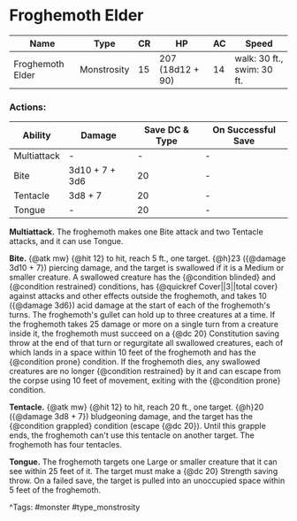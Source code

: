# Froghemoth Elder

| Name | Type | CR | HP | AC | Speed |
|------|------|----|----|----|-------|
| Froghemoth Elder | Monstrosity | 15 | 207 (18d12 + 90) | 14 | walk: 30 ft., swim: 30 ft. |

### Actions:

| Ability | Damage | Save DC & Type | On Successful Save |
|---------|--------|----------------|--------------------|
| Multiattack | - | - | - |
| Bite | 3d10 + 7 + 3d6 | 20 | - |
| Tentacle | 3d8 + 7 | 20 | - |
| Tongue | - | 20 | - |


**Multiattack.** The froghemoth makes one Bite attack and two Tentacle attacks, and it can use Tongue.

**Bite.** {@atk mw} {@hit 12} to hit, reach 5 ft., one target. {@h}23 ({@damage 3d10 + 7}) piercing damage, and the target is swallowed if it is a Medium or smaller creature. A swallowed creature has the {@condition blinded} and {@condition restrained} conditions, has {@quickref Cover||3||total cover} against attacks and other effects outside the froghemoth, and takes 10 ({@damage 3d6}) acid damage at the start of each of the froghemoth's turns. The froghemoth's gullet can hold up to three creatures at a time. If the froghemoth takes 25 damage or more on a single turn from a creature inside it, the froghemoth must succeed on a {@dc 20} Constitution saving throw at the end of that turn or regurgitate all swallowed creatures, each of which lands in a space within 10 feet of the froghemoth and has the {@condition prone} condition. If the froghemoth dies, any swallowed creatures are no longer {@condition restrained} by it and can escape from the corpse using 10 feet of movement, exiting with the {@condition prone} condition.

**Tentacle.** {@atk mw} {@hit 12} to hit, reach 20 ft., one target. {@h}20 ({@damage 3d8 + 7}) bludgeoning damage, and the target has the {@condition grappled} condition (escape {@dc 20}). Until this grapple ends, the froghemoth can't use this tentacle on another target. The froghemoth has four tentacles.

**Tongue.** The froghemoth targets one Large or smaller creature that it can see within 25 feet of it. The target must make a {@dc 20} Strength saving throw. On a failed save, the target is pulled into an unoccupied space within 5 feet of the froghemoth.

^Tags: #monster #type_monstrosity
